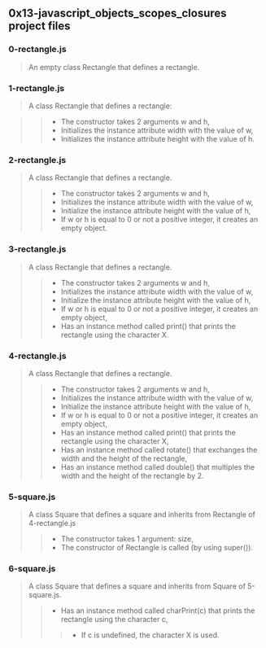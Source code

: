 ## 0x13-javascript_objects_scopes_closures project files
### 0-rectangle.js
> An empty class Rectangle that defines a rectangle.
### 1-rectangle.js
> A class Rectangle that defines a rectangle:

>> - The constructor takes 2 arguments w and h,
>> - Initializes the instance attribute width with the value of w,
>> - Initializes the instance attribute height with the value of h.
### 2-rectangle.js
> A class Rectangle that defines a rectangle.
>> - The constructor takes 2 arguments w and h,
>> - Initializes the instance attribute width with the value of w,
>> - Initialize the instance attribute height with the value of h,
>> - If w or h is equal to 0 or not a positive integer, it creates an empty object.
### 3-rectangle.js
> A class Rectangle that defines a rectangle.
>> - The constructor takes 2 arguments w and h,
>> - Initializes the instance attribute width with the value of w,
>> - Initialize the instance attribute height with the value of h,
>> - If w or h is equal to 0 or not a positive integer, it creates an empty object,
>> - Has an instance method called print() that prints the rectangle using the character X.
### 4-rectangle.js
> A class Rectangle that defines a rectangle.
>> - The constructor takes 2 arguments w and h,
>> - Initializes the instance attribute width with the value of w,
>> - Initialize the instance attribute height with the value of h,
>> - If w or h is equal to 0 or not a positive integer, it creates an empty object,
>> - Has an instance method called print() that prints the rectangle using the character X,
>> - Has an instance method called rotate() that exchanges the width and the height of the rectangle,
>> - Has an instance method called double() that multiples the width and the height of the rectangle by 2.
### 5-square.js
> A class Square that defines a square and inherits from Rectangle of 4-rectangle.js
>> - The constructor takes 1 argument: size,
>> - The constructor of Rectangle is called (by using super()).
### 6-square.js
> A class Square that defines a square and inherits from Square of 5-square.js.
>> - Has an instance method called charPrint(c) that prints the rectangle using the character c,
>>> - If c is undefined, the character X is used.